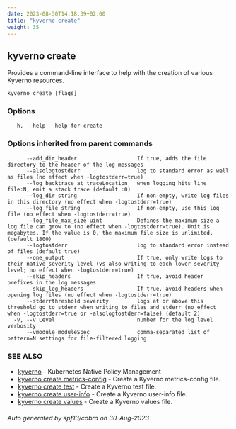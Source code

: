 ```yaml
---
date: 2023-08-30T14:18:39+02:00
title: "kyverno create"
weight: 35
---
```

## kyverno create

Provides a command-line interface to help with the creation of various Kyverno resources.

```
kyverno create [flags]
```

### Options

```
  -h, --help   help for create
```

### Options inherited from parent commands

```
      --add_dir_header                   If true, adds the file directory to the header of the log messages
      --alsologtostderr                  log to standard error as well as files (no effect when -logtostderr=true)
      --log_backtrace_at traceLocation   when logging hits line file:N, emit a stack trace (default :0)
      --log_dir string                   If non-empty, write log files in this directory (no effect when -logtostderr=true)
      --log_file string                  If non-empty, use this log file (no effect when -logtostderr=true)
      --log_file_max_size uint           Defines the maximum size a log file can grow to (no effect when -logtostderr=true). Unit is megabytes. If the value is 0, the maximum file size is unlimited. (default 1800)
      --logtostderr                      log to standard error instead of files (default true)
      --one_output                       If true, only write logs to their native severity level (vs also writing to each lower severity level; no effect when -logtostderr=true)
      --skip_headers                     If true, avoid header prefixes in the log messages
      --skip_log_headers                 If true, avoid headers when opening log files (no effect when -logtostderr=true)
      --stderrthreshold severity         logs at or above this threshold go to stderr when writing to files and stderr (no effect when -logtostderr=true or -alsologtostderr=false) (default 2)
  -v, --v Level                          number for the log level verbosity
      --vmodule moduleSpec               comma-separated list of pattern=N settings for file-filtered logging
```

### SEE ALSO

* [kyverno](../kyverno)	 - Kubernetes Native Policy Management
* [kyverno create metrics-config](../kyverno_create_metrics-config)	 - Create a Kyverno metrics-config file.
* [kyverno create test](../kyverno_create_test)	 - Create a Kyverno test file.
* [kyverno create user-info](../kyverno_create_user-info)	 - Create a Kyverno user-info file.
* [kyverno create values](../kyverno_create_values)	 - Create a Kyverno values file.

###### Auto generated by spf13/cobra on 30-Aug-2023
